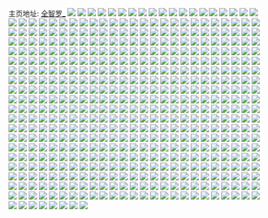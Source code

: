 主页地址: [全智罗_](https://weibo.com/u/6249516074) 
![](https://wx4.sinaimg.cn/mw2000/006OWkCmly1gmnnuvwk5wj33402c07wj.jpg) 
![](https://wx4.sinaimg.cn/mw2000/006OWkCmly1gmjpteg7q7j30re0re0y5.jpg) 
![](https://wx4.sinaimg.cn/mw2000/006OWkCmly1gmjpthtiisj31l61l6hdt.jpg) 
![](https://wx4.sinaimg.cn/mw2000/006OWkCmly1gmjptflf8tj321i21ie81.jpg) 
![](https://wx4.sinaimg.cn/mw2000/006OWkCmly1gmjptffp3rj326r26r7wh.jpg) 
![](https://wx4.sinaimg.cn/mw2000/006OWkCmly1gmjptf6kaaj30u00u0k43.jpg) 
![](https://wx4.sinaimg.cn/mw2000/006OWkCmly1gmjptg6dt1j32c02c0hdt.jpg) 
![](https://wx4.sinaimg.cn/mw2000/006OWkCmly1gmjptk2088j328v28vkjm.jpg) 
![](https://wx4.sinaimg.cn/mw2000/006OWkCmly1gmjptfmbr3j3275275npd.jpg) 
![](https://wx4.sinaimg.cn/mw2000/006OWkCmly1gmjptik67tj32c02c0hdu.jpg) 
![](https://wx4.sinaimg.cn/mw2000/006OWkCmly1gmjptjnuovj32c02c0hdu.jpg) 
![](https://wx4.sinaimg.cn/mw2000/006OWkCmly1gmjpti1tkcj32c02c04qq.jpg) 
![](https://wx4.sinaimg.cn/mw2000/006OWkCmly1gmjptf5gl8j30ku0k0gmv.jpg) 
![](https://wx4.sinaimg.cn/mw2000/006OWkCmly1gmjptixrbij329d29d1ky.jpg) 
![](https://wx4.sinaimg.cn/mw2000/006OWkCmly1gmjptj7tggj32c02c01ky.jpg) 
![](https://wx4.sinaimg.cn/mw2000/006OWkCmly1gmjptjk2nyj32c02c0hdu.jpg) 
![](https://wx4.sinaimg.cn/mw2000/006OWkCmly1gmieob10dzj32c02c0npd.jpg) 
![](https://wx4.sinaimg.cn/mw2000/006OWkCmly1gmieob4tbnj32c02c0kjl.jpg) 
![](https://wx4.sinaimg.cn/mw2000/006OWkCmly1gmieodc5jtj32c02c0npd.jpg) 
![](https://wx4.sinaimg.cn/mw2000/006OWkCmly1gmieobnaqbj31oi28n1kx.jpg) 
![](https://wx4.sinaimg.cn/mw2000/006OWkCmly1gmhtfad5mlj30n01dstb2.jpg) 
![](https://wx4.sinaimg.cn/mw2000/006OWkCmly1gmhtfanxb2j30n01ds7eb.jpg) 
![](https://wx4.sinaimg.cn/mw2000/006OWkCmly1gmie0epo9dj32c03407wj.jpg) 
![](https://wx4.sinaimg.cn/mw2000/006OWkCmly1gmie0fouopj32c0340b2g.jpg) 
![](https://wx4.sinaimg.cn/mw2000/006OWkCmly1gmie0fouopj32c0340b2g.jpg) 
![](https://wx4.sinaimg.cn/mw2000/006OWkCmly1gmie0d1xvcj32c0340b2b.jpg) 
![](https://wx4.sinaimg.cn/mw2000/006OWkCmly1gmigq1zn5vj32c02c0kjl.jpg) 
![](https://wx4.sinaimg.cn/mw2000/006OWkCmly1gmie0d3xwgj32c0340b2b.jpg) 
![](https://wx4.sinaimg.cn/mw2000/006OWkCmly1gmie0esxvcj32c0340u13.jpg) 
![](https://wx4.sinaimg.cn/mw2000/006OWkCmly1gmvahnbbz6j32c02c0npd.jpg) 
![](https://wx4.sinaimg.cn/mw2000/006OWkCmly1gmglrqt8irj31us1us7wh.jpg) 
![](https://wx4.sinaimg.cn/mw2000/006OWkCmly1gmglrexubrj322b22cb29.jpg) 
![](https://wx4.sinaimg.cn/mw2000/006OWkCmly1gmglrj09boj329q29qe82.jpg) 
![](https://wx4.sinaimg.cn/mw2000/006OWkCmly1gmglrsiqdnj333c2biqv6.jpg) 
![](https://wx4.sinaimg.cn/mw2000/006OWkCmly1gmglrpxpx2j32c02c0hdt.jpg) 
![](https://wx4.sinaimg.cn/mw2000/006OWkCmly1gmglrtn0o2j32c02c0nk5.jpg) 
![](https://wx4.sinaimg.cn/mw2000/006OWkCmly1gmglte7xe1j323g23g1ky.jpg) 
![](https://wx4.sinaimg.cn/mw2000/006OWkCmly1gmgltctwmdj32c02c0npd.jpg) 
![](https://wx4.sinaimg.cn/mw2000/006OWkCmly1gmgltba6wsj32bv2bvu0y.jpg) 
![](https://wx4.sinaimg.cn/mw2000/006OWkCmly1gmglrmp2f3j32c02c0npe.jpg) 
![](https://wx4.sinaimg.cn/mw2000/006OWkCmly1gmglrnrz6bj32c02c04ny.jpg) 
![](https://wx4.sinaimg.cn/mw2000/006OWkCmly1gmfl9h825dj30n02cc1kx.jpg) 
![](https://wx4.sinaimg.cn/mw2000/006OWkCmly1gmflchjphsj30n02j5b08.jpg) 
![](https://wx4.sinaimg.cn/mw2000/006OWkCmly1gmfl9i3vr9j30n024o4qp.jpg) 
![](https://wx4.sinaimg.cn/mw2000/006OWkCmly1gmflcjwxnwj32c0340u0y.jpg) 
![](https://wx4.sinaimg.cn/mw2000/006OWkCmly1gmfgzrjx9gj32c02c07vp.jpg) 
![](https://wx4.sinaimg.cn/mw2000/006OWkCmly1gmfle76n8ij30n01fbasa.jpg) 
![](https://wx4.sinaimg.cn/mw2000/006OWkCmly1gmflcil39pj30n00ybag0.jpg) 
![](https://wx4.sinaimg.cn/mw2000/006OWkCmly1gmfgzq273qj32c02c0azn.jpg) 
![](https://wx4.sinaimg.cn/mw2000/006OWkCmly1gmxsc8an0yj30n01fkh34.jpg) 
![](https://wx4.sinaimg.cn/mw2000/006OWkCmly1gmbor5odquj32c02c07wj.jpg) 
![](https://wx4.sinaimg.cn/mw2000/006OWkCmly1gmbor73iyjj32c02c0x6p.jpg) 
![](https://wx4.sinaimg.cn/mw2000/006OWkCmly1gmbora11zbj32c02c0x6q.jpg) 
![](https://wx4.sinaimg.cn/mw2000/006OWkCmly1gmbor399b3j32c02c0kjn.jpg) 
![](https://wx4.sinaimg.cn/mw2000/006OWkCmly1gmboqy2s6nj32c02c0b2b.jpg) 
![](https://wx4.sinaimg.cn/mw2000/006OWkCmly1gmboqzlri8j32c0340hdv.jpg) 
![](https://wx4.sinaimg.cn/mw2000/006OWkCmly1gmbor8po12j32c02c0x6q.jpg) 
![](https://wx4.sinaimg.cn/mw2000/006OWkCmly1gmbor1ytsmj31wo1wokjl.jpg) 
![](https://wx4.sinaimg.cn/mw2000/006OWkCmly1gmboraokrnj30g40g4t99.jpg) 
![](https://wx4.sinaimg.cn/mw2000/006OWkCmly1gm9v7v00tgj30k80k8k0k.jpg) 
![](https://wx4.sinaimg.cn/mw2000/006OWkCmly1gmjk5ycl5kj33402c0x6t.jpg) 
![](https://wx4.sinaimg.cn/mw2000/006OWkCmly1gm9v4hms6sj32c0340kjl.jpg) 
![](https://wx4.sinaimg.cn/mw2000/006OWkCmly1gm9v4kxewmj32c02c01kx.jpg) 
![](https://wx4.sinaimg.cn/mw2000/006OWkCmly1gm9v4mn1crj32c02c0tz6.jpg) 
![](https://wx4.sinaimg.cn/mw2000/006OWkCmly1gm9v4e55ahj32c02c0kif.jpg) 
![](https://wx4.sinaimg.cn/mw2000/006OWkCmly1gm9v4p65t9j32c03404qq.jpg) 
![](https://wx4.sinaimg.cn/mw2000/006OWkCmly1gm9v4dah4bj33402c0x6p.jpg) 
![](https://wx4.sinaimg.cn/mw2000/006OWkCmly1gm9v5ku4dcj32c0340u0x.jpg) 
![](https://wx4.sinaimg.cn/mw2000/006OWkCmly1gmacg1xmnfj32c02c0wtt.jpg) 
![](https://wx4.sinaimg.cn/mw2000/006OWkCmly1gmacg7t6auj32c0340x6p.jpg) 
![](https://wx4.sinaimg.cn/mw2000/006OWkCmly1gmacfxvhxvj32c0340u0x.jpg) 
![](https://wx4.sinaimg.cn/mw2000/006OWkCmly1gmacfzd61mj32c02c0ql7.jpg) 
![](https://wx4.sinaimg.cn/mw2000/006OWkCmly1gm9v7v00tgj30k80k8k0k.jpg) 
![](https://wx4.sinaimg.cn/mw2000/006OWkCmly1gmjk5ycl5kj33402c0x6t.jpg) 
![](https://wx4.sinaimg.cn/mw2000/006OWkCmly1gm9v4hms6sj32c0340kjl.jpg) 
![](https://wx4.sinaimg.cn/mw2000/006OWkCmly1gm9v4kxewmj32c02c01kx.jpg) 
![](https://wx4.sinaimg.cn/mw2000/006OWkCmly1gm9v4mn1crj32c02c0tz6.jpg) 
![](https://wx4.sinaimg.cn/mw2000/006OWkCmly1gm9v4e55ahj32c02c0kif.jpg) 
![](https://wx4.sinaimg.cn/mw2000/006OWkCmly1gm9v4p65t9j32c03404qq.jpg) 
![](https://wx4.sinaimg.cn/mw2000/006OWkCmly1gm9v4dah4bj33402c0x6p.jpg) 
![](https://wx4.sinaimg.cn/mw2000/006OWkCmly1gm9v5ku4dcj32c0340u0x.jpg) 
![](https://wx4.sinaimg.cn/mw2000/006OWkCmly1gmacg3cucuj33402c0npd.jpg) 
![](https://wx4.sinaimg.cn/mw2000/006OWkCmly1gmacg5nwsmj32c02c0ww9.jpg) 
![](https://wx4.sinaimg.cn/mw2000/006OWkCmly1gmb0arbpdwj32c03401ky.jpg) 
![](https://wx4.sinaimg.cn/mw2000/006OWkCmly1gmb0aq4g2dj3294305x6p.jpg) 
![](https://wx4.sinaimg.cn/mw2000/006OWkCmly1gmb0atgs2zj32c0340x6p.jpg) 
![](https://wx4.sinaimg.cn/mw2000/006OWkCmly1gm8oza6xccj33402c04qe.jpg) 
![](https://wx4.sinaimg.cn/mw2000/006OWkCmly1gm8p07kbapj32k91x7hdt.jpg) 
![](https://wx4.sinaimg.cn/mw2000/006OWkCmly1gm8p08b6ifj33402c010h.jpg) 
![](https://wx4.sinaimg.cn/mw2000/006OWkCmly1gm8oz8r97rj32c02c0tmh.jpg) 
![](https://wx4.sinaimg.cn/mw2000/006OWkCmly1gm8p0fzvzlj33402c07wi.jpg) 
![](https://wx4.sinaimg.cn/mw2000/006OWkCmly1gm8p04hus9j32c02c0qhz.jpg) 
![](https://wx4.sinaimg.cn/mw2000/006OWkCmly1gm8hfj0v6aj31ta1takjl.jpg) 
![](https://wx4.sinaimg.cn/mw2000/006OWkCmly1gm8hfr096bj32c0340e81.jpg) 
![](https://wx4.sinaimg.cn/mw2000/006OWkCmly1gm8hjrvcvnj32c02c019s.jpg) 
![](https://wx4.sinaimg.cn/mw2000/006OWkCmly1gm8hjho7qtj32c03407wi.jpg) 
![](https://wx4.sinaimg.cn/mw2000/006OWkCmly1gm69e5kzbxj30n01dsqak.jpg) 
![](https://wx4.sinaimg.cn/mw2000/006OWkCmly1gm69ahg4f3j30n01ds49m.jpg) 
![](https://wx4.sinaimg.cn/mw2000/006OWkCmly1gm69ee70juj32c02c0u0y.jpg) 
![](https://wx4.sinaimg.cn/mw2000/006OWkCmly1gm69ef68gkj32c02c0u0y.jpg) 
![](https://wx4.sinaimg.cn/mw2000/006OWkCmly1gm69ejqx7oj33402c01l3.jpg) 
![](https://wx4.sinaimg.cn/mw2000/006OWkCmly1gm69efbxsqj32c02c0hdw.jpg) 
![](https://wx4.sinaimg.cn/mw2000/006OWkCmly1gm73ge0yq1j32c02c0npg.jpg) 
![](https://wx4.sinaimg.cn/mw2000/006OWkCmly1gm73ge8o7oj326g26ge82.jpg) 
![](https://wx4.sinaimg.cn/mw2000/006OWkCmly1gm73gi40fnj32c02c0nph.jpg) 
![](https://wx4.sinaimg.cn/mw2000/006OWkCmgy1gm5my75jpaj33402c0x6p.jpg) 
![](https://wx4.sinaimg.cn/mw2000/006OWkCmly1gvsg790ul8j32c0340e4x.jpg) 
![](https://wx4.sinaimg.cn/mw2000/006OWkCmgy1gm5mystq8vj32c02c0npe.jpg) 
![](https://wx4.sinaimg.cn/mw2000/006OWkCmgy1gm5nc39um6j32c02c0b2a.jpg) 
![](https://wx4.sinaimg.cn/mw2000/006OWkCmly1gvsg77ij2vj32c03401ky.jpg) 
![](https://wx4.sinaimg.cn/mw2000/006OWkCmgy1gm5mzsqwaoj30wp17ntos.jpg) 
![](https://wx4.sinaimg.cn/mw2000/006OWkCmgy1gm27kv8z5qj32c0340e83.jpg) 
![](https://wx4.sinaimg.cn/mw2000/006OWkCmgy1gm27kimsqxj32c02c0u0y.jpg) 
![](https://wx4.sinaimg.cn/mw2000/006OWkCmgy1gm27l7xm1hj323z2tau0y.jpg) 
![](https://wx4.sinaimg.cn/mw2000/006OWkCmgy1gm27l4369uj323a2sdx6p.jpg) 
![](https://wx4.sinaimg.cn/mw2000/006OWkCmly1gm0ybxsttuj32c0340hdu.jpg) 
![](https://wx4.sinaimg.cn/mw2000/006OWkCmly1gm0ybvos88j32c0340kjm.jpg) 
![](https://wx4.sinaimg.cn/mw2000/006OWkCmly1gm0yccm1ztj32c02c04qq.jpg) 
![](https://wx4.sinaimg.cn/mw2000/006OWkCmly1gm0ycr8wg4j32c0340npe.jpg) 
![](https://wx4.sinaimg.cn/mw2000/006OWkCmly1gm0ybkglhaj314y1jl1hl.jpg) 
![](https://wx4.sinaimg.cn/mw2000/006OWkCmly1gm0xvo6hb1j32c02c0x6p.jpg) 
![](https://wx4.sinaimg.cn/mw2000/006OWkCmly1gm0xvm561xj32c02c07wh.jpg) 
![](https://wx4.sinaimg.cn/mw2000/006OWkCmly1gm0xvk4ge5j32c02c0qv5.jpg) 
![](https://wx4.sinaimg.cn/mw2000/006OWkCmly1gm0xvrp90oj3216216b2a.jpg) 
![](https://wx4.sinaimg.cn/mw2000/006OWkCmly1gm0xvpibmhj32032031ky.jpg) 
![](https://wx4.sinaimg.cn/mw2000/006OWkCmly1gm0xvfo7wpj31mw1mwe81.jpg) 
![](https://wx4.sinaimg.cn/mw2000/006OWkCmly1gm0xviw4z1j326v26v7wh.jpg) 
![](https://wx4.sinaimg.cn/mw2000/006OWkCmly1gm0xvqmco3j31om1om7lf.jpg) 
![](https://wx4.sinaimg.cn/mw2000/006OWkCmly1gm0xvhkscej32c02bzhdu.jpg) 
![](https://wx4.sinaimg.cn/mw2000/006OWkCmly1gm0d5ynl8ij32c033ve82.jpg) 
![](https://wx4.sinaimg.cn/mw2000/006OWkCmly1gm0d2sl5x9j324z24zx40.jpg) 
![](https://wx4.sinaimg.cn/mw2000/006OWkCmly1gm0d42ta8pj316h1kotx0.jpg) 
![](https://wx4.sinaimg.cn/mw2000/006OWkCmly1gm0d43yp6ij32c03407wj.jpg) 
![](https://wx4.sinaimg.cn/mw2000/006OWkCmly1glzhm6dbsej30v915ehal.jpg) 
![](https://wx4.sinaimg.cn/mw2000/006OWkCmly1glzhmmtybjj30v915e1kx.jpg) 
![](https://wx4.sinaimg.cn/mw2000/006OWkCmly1glzhmnkd7uj30qo0zkqcx.jpg) 
![](https://wx4.sinaimg.cn/mw2000/006OWkCmly1glzhm4dde0j31k10viaou.jpg) 
![](https://wx4.sinaimg.cn/mw2000/006OWkCmly1glzhm3rx8tj314q0n9dqm.jpg) 
![](https://wx4.sinaimg.cn/mw2000/006OWkCmly1glzhshwdcfj33401qx7wh.jpg) 
![](https://wx4.sinaimg.cn/mw2000/006OWkCmly1glzhsgxqfej32c01qzb29.jpg) 
![](https://wx4.sinaimg.cn/mw2000/006OWkCmly1glzhsj91g3j33401r0kjm.jpg) 
![](https://wx4.sinaimg.cn/mw2000/006OWkCmly1glzhsknucqj33401r0qv5.jpg) 
![](https://wx4.sinaimg.cn/mw2000/006OWkCmly1gluzdt0cx7j30n00n0whz.jpg) 
![](https://wx4.sinaimg.cn/mw2000/006OWkCmly1gluzdt2zlkj30n00n0djo.jpg) 
![](https://wx4.sinaimg.cn/mw2000/006OWkCmly1gloyjc50cmj327c27ce82.jpg) 
![](https://wx4.sinaimg.cn/mw2000/006OWkCmly1gloyjawdwlj327v27vnpe.jpg) 
![](https://wx4.sinaimg.cn/mw2000/006OWkCmly1gloyj9cl56j32mm1yy4qp.jpg) 
![](https://wx4.sinaimg.cn/mw2000/006OWkCmly1gloyjbbnjfj32c02c07wj.jpg) 
![](https://wx4.sinaimg.cn/mw2000/006OWkCmly1gloyj9b5tvj33402c01kx.jpg) 
![](https://wx4.sinaimg.cn/mw2000/006OWkCmly1gloyjbb60tj32c02c07wj.jpg) 
![](https://wx4.sinaimg.cn/mw2000/006OWkCmly1gloyjcjizxj32bm2bmqv6.jpg) 
![](https://wx4.sinaimg.cn/mw2000/006OWkCmly1gloyjasxbdj328j28j4qq.jpg) 
![](https://wx4.sinaimg.cn/mw2000/006OWkCmly1gloyj49benj30u00gaq5e.jpg) 
![](https://wx4.sinaimg.cn/mw2000/006OWkCmly1gll7ue2w47j33402c0kjm.jpg) 
![](https://wx4.sinaimg.cn/mw2000/006OWkCmly1gll7udc6akj32c02bzu0x.jpg) 
![](https://wx4.sinaimg.cn/mw2000/006OWkCmly1gll7udtxq4j32c0340npe.jpg) 
![](https://wx4.sinaimg.cn/mw2000/006OWkCmly1gll7ud74tzj32c02c07wh.jpg) 
![](https://wx4.sinaimg.cn/mw2000/006OWkCmly1gll7udu3auj32c02c07wj.jpg) 
![](https://wx4.sinaimg.cn/mw2000/006OWkCmly1gll7uc2rmzj31o01o0kjl.jpg) 
![](https://wx4.sinaimg.cn/mw2000/006OWkCmly1gll7udru2gj321j21jkjm.jpg) 
![](https://wx4.sinaimg.cn/mw2000/006OWkCmly1gll7uffl11j3296296u0y.jpg) 
![](https://wx4.sinaimg.cn/mw2000/006OWkCmly1gll7uh3c52j32c02c0qv7.jpg) 
![](https://wx4.sinaimg.cn/mw2000/006OWkCmly1gll7uex2b6j32c02c07wi.jpg) 
![](https://wx4.sinaimg.cn/mw2000/006OWkCmly1gll7ugula3j32c02c0npe.jpg) 
![](https://wx4.sinaimg.cn/mw2000/006OWkCmly1gll7ugy0bjj32c02c0hdu.jpg) 
![](https://wx4.sinaimg.cn/mw2000/006OWkCmly1glhixrzcijj31yy2mmx6p.jpg) 
![](https://wx4.sinaimg.cn/mw2000/006OWkCmly1glhixrdjhlj31ko1konn4.jpg) 
![](https://wx4.sinaimg.cn/mw2000/006OWkCmly1glhixu4iqfj325b2yi4qs.jpg) 
![](https://wx4.sinaimg.cn/mw2000/006OWkCmly1glhixs4iq7j329v1penpd.jpg) 
![](https://wx4.sinaimg.cn/mw2000/006OWkCmly1glecxagsl2j32bh2bgb29.jpg) 
![](https://wx4.sinaimg.cn/mw2000/006OWkCmly1glecxb07e4j32py340kjl.jpg) 
![](https://wx4.sinaimg.cn/mw2000/006OWkCmly1glecxb2s72j328s2k3npd.jpg) 
![](https://wx4.sinaimg.cn/mw2000/006OWkCmly1glecxapf64j32a42a3b29.jpg) 
![](https://wx4.sinaimg.cn/mw2000/006OWkCmly1glddtkew9sj32ae285qv6.jpg) 
![](https://wx4.sinaimg.cn/mw2000/006OWkCmly1glddtjpx9lj32c02c0x6p.jpg) 
![](https://wx4.sinaimg.cn/mw2000/006OWkCmly1glddtk85z5j32aj2ajkjl.jpg) 
![](https://wx4.sinaimg.cn/mw2000/006OWkCmly1glddtj4cqdj320s20snpd.jpg) 
![](https://wx4.sinaimg.cn/mw2000/006OWkCmly1glddtkg1sij32c02c0x6q.jpg) 
![](https://wx4.sinaimg.cn/mw2000/006OWkCmly1glddtktcngj32c02c0hdv.jpg) 
![](https://wx4.sinaimg.cn/mw2000/006OWkCmly1glag6qf0ywj329d29dx6p.jpg) 
![](https://wx4.sinaimg.cn/mw2000/006OWkCmly1glag680u0aj325b25bkjl.jpg) 
![](https://wx4.sinaimg.cn/mw2000/006OWkCmly1glal9s4d01j31we1wee81.jpg) 
![](https://wx4.sinaimg.cn/mw2000/006OWkCmly1glal9rqmonj320n20nhdt.jpg) 
![](https://wx4.sinaimg.cn/mw2000/006OWkCmly1glal9rveykj32ad2adnpd.jpg) 
![](https://wx4.sinaimg.cn/mw2000/006OWkCmly1glag6vm3qdj3263263b2a.jpg) 
![](https://wx4.sinaimg.cn/mw2000/006OWkCmly1glal9uh6duj33402c0kjq.jpg) 
![](https://wx4.sinaimg.cn/mw2000/006OWkCmly1glag74h68cj32c02c0qv6.jpg) 
![](https://wx4.sinaimg.cn/mw2000/006OWkCmly1glal9wv2atj33402c0u12.jpg) 
![](https://wx4.sinaimg.cn/mw2000/006OWkCmly1glal9saw7tj33402c04qq.jpg) 
![](https://wx4.sinaimg.cn/mw2000/006OWkCmly1glal9t647ij32c02c0npe.jpg) 
![](https://wx4.sinaimg.cn/mw2000/006OWkCmly1glal9t2xqmj31yu2mfqv6.jpg) 
![](https://wx4.sinaimg.cn/mw2000/006OWkCmly1gl9pm9rjlcj32c03404qu.jpg) 
![](https://wx4.sinaimg.cn/mw2000/006OWkCmly1gl9pm51vb2j32c0340e81.jpg) 
![](https://wx4.sinaimg.cn/mw2000/006OWkCmly1gl8nqw6lwsj31n41n4hdt.jpg) 
![](https://wx4.sinaimg.cn/mw2000/006OWkCmly1gl8nqz6jwmj32bl2blu0y.jpg) 
![](https://wx4.sinaimg.cn/mw2000/006OWkCmly1gl8nqwtcmnj32c02c0npe.jpg) 
![](https://wx4.sinaimg.cn/mw2000/006OWkCmly1gl8nqvsvysj3140140tpp.jpg) 
![](https://wx4.sinaimg.cn/mw2000/006OWkCmly1gl64afljx8j33402bwqv6.jpg) 
![](https://wx4.sinaimg.cn/mw2000/006OWkCmly1gl64af3p35j33402c0u0x.jpg) 
![](https://wx4.sinaimg.cn/mw2000/006OWkCmly1gl64aev2q1j32c02c07wh.jpg) 
![](https://wx4.sinaimg.cn/mw2000/006OWkCmly1gl64b6jh6ej30u00u0e82.jpg) 
![](https://wx4.sinaimg.cn/mw2000/006OWkCmly1gl64af0pcuj30zx0u1tmj.jpg) 
![](https://wx4.sinaimg.cn/mw2000/006OWkCmly1gl64afngo4j32c02c0hdu.jpg) 
![](https://wx4.sinaimg.cn/mw2000/006OWkCmly1gkzhflb7j6j326o26onpd.jpg) 
![](https://wx4.sinaimg.cn/mw2000/006OWkCmly1gkzhfhrxz1j31hc1hc10o.jpg) 
![](https://wx4.sinaimg.cn/mw2000/006OWkCmly1gkzhfk32fhj31cb1cb4p0.jpg) 
![](https://wx4.sinaimg.cn/mw2000/006OWkCmly1gkzhfl1y6qj31go1gohdt.jpg) 
![](https://wx4.sinaimg.cn/mw2000/006OWkCmly1gkzhflz1ilj324q24qnpd.jpg) 
![](https://wx4.sinaimg.cn/mw2000/006OWkCmly1gkzhfk9wybj32bv2bv7wh.jpg) 
![](https://wx4.sinaimg.cn/mw2000/006OWkCmly1gkzhfmmtc8j328q28qx6p.jpg) 
![](https://wx4.sinaimg.cn/mw2000/006OWkCmly1gkzhfna3rhj323w25p4qq.jpg) 
![](https://wx4.sinaimg.cn/mw2000/006OWkCmly1gkzhfmhm5cj325t25tqv5.jpg) 
![](https://wx4.sinaimg.cn/mw2000/006OWkCmly1gknvl19o86j322g22gx6p.jpg) 
![](https://wx4.sinaimg.cn/mw2000/006OWkCmly1gknvm5ank5j32j41zfe82.jpg) 
![](https://wx4.sinaimg.cn/mw2000/006OWkCmly1gknvkzp56aj327y27xx6p.jpg) 
![](https://wx4.sinaimg.cn/mw2000/006OWkCmly1gknvm0e8i6j32c02c0hdt.jpg) 
![](https://wx4.sinaimg.cn/mw2000/006OWkCmly1gknvl0g7nnj31u91dpwzp.jpg) 
![](https://wx4.sinaimg.cn/mw2000/006OWkCmly1gknvlzrm2uj32c02c0e81.jpg) 
![](https://wx4.sinaimg.cn/mw2000/006OWkCmly1gknvm7440qj33402c0qv6.jpg) 
![](https://wx4.sinaimg.cn/mw2000/006OWkCmly1gknvm5xlifj314d0uaajf.jpg) 
![](https://wx4.sinaimg.cn/mw2000/006OWkCmly1gknvm1jtbbj322i22iqv6.jpg) 
![](https://wx4.sinaimg.cn/mw2000/006OWkCmly1gknvm2qn7wj323w23wkjm.jpg) 
![](https://wx4.sinaimg.cn/mw2000/006OWkCmly1gknvm3ur8tj31vk1vkkjl.jpg) 
![](https://wx4.sinaimg.cn/mw2000/006OWkCmly1gknvm8ax2aj32c02c0b2a.jpg) 
![](https://wx4.sinaimg.cn/mw2000/006OWkCmly1gkhl7vwapmj32c02c0e82.jpg) 
![](https://wx4.sinaimg.cn/mw2000/006OWkCmly1gkhl87ojcuj31wk1wjb29.jpg) 
![](https://wx4.sinaimg.cn/mw2000/006OWkCmly1gkhl83gh6ej30n00n0gqp.jpg) 
![](https://wx4.sinaimg.cn/mw2000/006OWkCmly1gkhl85cowwj31400u078q.jpg) 
![](https://wx4.sinaimg.cn/mw2000/006OWkCmly1gkhl84pz06j31400u00y2.jpg) 
![](https://wx4.sinaimg.cn/mw2000/006OWkCmly1gkhl7rxbmhj324f24fb2a.jpg) 
![](https://wx4.sinaimg.cn/mw2000/006OWkCmly1gkhl7u5qw9j330g30gx6p.jpg) 
![](https://wx4.sinaimg.cn/mw2000/006OWkCmly1gkhl825pv2j329v29v000.jpg) 
![](https://wx4.sinaimg.cn/mw2000/006OWkCmly1gkhl7ymzpaj3291291hdu.jpg) 
![](https://wx4.sinaimg.cn/mw2000/006OWkCmly1gkhx1zo9hkj31ej1e5hap.jpg) 
![](https://wx4.sinaimg.cn/mw2000/006OWkCmly1gkhx03nzg4j33402c0e82.jpg) 
![](https://wx4.sinaimg.cn/mw2000/006OWkCmly1gkhx05ixczj33402c0npe.jpg) 
![](https://wx4.sinaimg.cn/mw2000/006OWkCmly1gkd5yu0aa4j31400u0th4.jpg) 
![](https://wx4.sinaimg.cn/mw2000/006OWkCmly1gkd5ys0dw0j31400u0tf9.jpg) 
![](https://wx4.sinaimg.cn/mw2000/006OWkCmly1gkd5yuyhsej32lb2lbhdu.jpg) 
![](https://wx4.sinaimg.cn/mw2000/006OWkCmly1gkhx3sgev4j328k28k7wi.jpg) 
![](https://wx4.sinaimg.cn/mw2000/006OWkCmly1gkhx3lncamj30ss0sigv1.jpg) 
![](https://wx4.sinaimg.cn/mw2000/006OWkCmly1gkhx3l4c2mj32c02c01kz.jpg) 
![](https://wx4.sinaimg.cn/mw2000/006OWkCmly1gkb9lshdq9j328z28zhdt.jpg) 
![](https://wx4.sinaimg.cn/mw2000/006OWkCmly1gkoykls6r0j32c02c04qr.jpg) 
![](https://wx4.sinaimg.cn/mw2000/006OWkCmly1gkoykn1s5fj31u21u2kjl.jpg) 
![](https://wx4.sinaimg.cn/mw2000/006OWkCmly1gkbao07f83j30u00u0gq2.jpg) 
![](https://wx4.sinaimg.cn/mw2000/006OWkCmly1gkoyl5yg19j32c02c04qr.jpg) 
![](https://wx4.sinaimg.cn/mw2000/006OWkCmly1gkoyme1h6sj32bb332x6q.jpg) 
![](https://wx4.sinaimg.cn/mw2000/006OWkCmly1gkoykqifgfj31pa1pax6p.jpg) 
![](https://wx4.sinaimg.cn/mw2000/006OWkCmly1gkb9rfcimcj32c02c01kz.jpg) 
![](https://wx4.sinaimg.cn/mw2000/006OWkCmly1gkoykprcbwj31sd1sdkjl.jpg) 
![](https://wx4.sinaimg.cn/mw2000/006OWkCmly1gkoylv1g0kj32c02c07wi.jpg) 
![](https://wx4.sinaimg.cn/mw2000/006OWkCmly1gkoyltvx71j31zc1zckjm.jpg) 
![](https://wx4.sinaimg.cn/mw2000/006OWkCmly1gkoylslcmej32c02c0npe.jpg) 
![](https://wx4.sinaimg.cn/mw2000/006OWkCmly1gkoymciitlj32c02c0kjm.jpg) 
![](https://wx4.sinaimg.cn/mw2000/006OWkCmly1gkoymg7pa5j32p420uu0z.jpg) 
![](https://wx4.sinaimg.cn/mw2000/006OWkCmly1gkoymi4wgvj33402c0kjn.jpg) 
![](https://wx4.sinaimg.cn/mw2000/006OWkCmly1gkrxg16sjmj32c02c0b2a.jpg) 
![](https://wx4.sinaimg.cn/mw2000/006OWkCmly1gkrxg07q55j32c02c0b2a.jpg) 
![](https://wx4.sinaimg.cn/mw2000/006OWkCmly1gkrxfz99byj3214214e81.jpg) 
![](https://wx4.sinaimg.cn/mw2000/006OWkCmly1gkaskass7bj33402c0qv6.jpg) 
![](https://wx4.sinaimg.cn/mw2000/006OWkCmly1gkask9dswmj33402c0qv6.jpg) 
![](https://wx4.sinaimg.cn/mw2000/006OWkCmly1gkaskd23g7j335s35sqv6.jpg) 
![](https://wx4.sinaimg.cn/mw2000/006OWkCmly1gkrxgk6s3yj32c02c04qq.jpg) 
![](https://wx4.sinaimg.cn/mw2000/006OWkCmly1gkrxg8zl38j32c02c0x6p.jpg) 
![](https://wx4.sinaimg.cn/mw2000/006OWkCmly1gkrxg57e1ej321k21ke81.jpg) 
![](https://wx4.sinaimg.cn/mw2000/006OWkCmly1gk9n0z67f3j326u26ukjm.jpg) 
![](https://wx4.sinaimg.cn/mw2000/006OWkCmly1gk9n0r4tb4j32c02c0hdu.jpg) 
![](https://wx4.sinaimg.cn/mw2000/006OWkCmly1gk9n0u5i47j31u51u5b29.jpg) 
![](https://wx4.sinaimg.cn/mw2000/006OWkCmly1gk9n0v4xy1j31410u1aml.jpg) 
![](https://wx4.sinaimg.cn/mw2000/006OWkCmly1gk9n0xg3qrj31be1beh5n.jpg) 
![](https://wx4.sinaimg.cn/mw2000/006OWkCmly1gk9n0wchf4j32c0340x6p.jpg) 
![](https://wx4.sinaimg.cn/mw2000/006OWkCmly1gk9n10y11qj32c0340npe.jpg) 
![](https://wx4.sinaimg.cn/mw2000/006OWkCmly1gk9n137veaj32c0340e83.jpg) 
![](https://wx4.sinaimg.cn/mw2000/006OWkCmly1gk9n15vwjfj32c0340e83.jpg) 
![](https://wx4.sinaimg.cn/mw2000/006OWkCmly1gk7o5qev5dj32c02c0hc4.jpg) 
![](https://wx4.sinaimg.cn/mw2000/006OWkCmly1gk7o6tfx3mj32c02c01kx.jpg) 
![](https://wx4.sinaimg.cn/mw2000/006OWkCmly1gk7o6nmjevj30oe0oe78q.jpg) 
![](https://wx4.sinaimg.cn/mw2000/006OWkCmly1gk7o7d3bf3j32c02c04qp.jpg) 
![](https://wx4.sinaimg.cn/mw2000/006OWkCmly1gk7o6lo4idj32c02c0hdt.jpg) 
![](https://wx4.sinaimg.cn/mw2000/006OWkCmly1gk7o5lpyctj32c02c0qt7.jpg) 
![](https://wx4.sinaimg.cn/mw2000/006OWkCmly1gk7o4u7zduj32c02c0e81.jpg) 
![](https://wx4.sinaimg.cn/mw2000/006OWkCmly1gk7o6cw658j32c02c01k1.jpg) 
![](https://wx4.sinaimg.cn/mw2000/006OWkCmly1gk7o65vpyjj32c02c0kjm.jpg) 
![](https://wx4.sinaimg.cn/mw2000/006OWkCmly1gk7o5gdhfaj32c02c04qq.jpg) 
![](https://wx4.sinaimg.cn/mw2000/006OWkCmly1gk7o55kgp7j32c02c0hcr.jpg) 
![](https://wx4.sinaimg.cn/mw2000/006OWkCmly1gk7o5u2sx5j32c02c01ds.jpg) 
![](https://wx4.sinaimg.cn/mw2000/006OWkCmly1gk7ng1e9nyj327c27c4qq.jpg) 
![](https://wx4.sinaimg.cn/mw2000/006OWkCmly1gk7nfnsrhhj32op20iqv5.jpg) 
![](https://wx4.sinaimg.cn/mw2000/006OWkCmly1gk7nfox8yqj32c02c07wi.jpg) 
![](https://wx4.sinaimg.cn/mw2000/006OWkCmly1gk7nfvu7czj32c02c0kjl.jpg) 
![](https://wx4.sinaimg.cn/mw2000/006OWkCmly1gk7nfu93f0j32c02c0x6p.jpg) 
![](https://wx4.sinaimg.cn/mw2000/006OWkCmly1gk7nfrj9chj322d22du0x.jpg) 
![](https://wx4.sinaimg.cn/mw2000/006OWkCmly1gk55mydhl1j31qb1qbe81.jpg) 
![](https://wx4.sinaimg.cn/mw2000/006OWkCmly1gk538x6pssj325h1m3hdt.jpg) 
![](https://wx4.sinaimg.cn/mw2000/006OWkCmly1gk55r96ylej324f24fb2a.jpg) 
![](https://wx4.sinaimg.cn/mw2000/006OWkCmly1gk55lwf9wtj326z26zqv5.jpg) 
![](https://wx4.sinaimg.cn/mw2000/006OWkCmly1gk538yokfcj32b22b2kjl.jpg) 
![](https://wx4.sinaimg.cn/mw2000/006OWkCmly1gk538vsfz3j322r22rx6p.jpg) 
![](https://wx4.sinaimg.cn/mw2000/006OWkCmly1gk22hewcr0j30u00u0al8.jpg) 
![](https://wx4.sinaimg.cn/mw2000/006OWkCmly1gk22hbjxf4j30u00u07ea.jpg) 
![](https://wx4.sinaimg.cn/mw2000/006OWkCmly1gk22idjfk7j30wa0skn3n.jpg) 
![](https://wx4.sinaimg.cn/mw2000/006OWkCmly1gkbx3my479j30u00u0an3.jpg) 
![](https://wx4.sinaimg.cn/mw2000/006OWkCmly1gkbx3m3ek9j30tu0tiqgb.jpg) 
![](https://wx4.sinaimg.cn/mw2000/006OWkCmly1gkbwy1hu32j32c02c04qq.jpg) 
![](https://wx4.sinaimg.cn/mw2000/006OWkCmly1gkbx5d6bfqj32c0340e83.jpg) 
![](https://wx4.sinaimg.cn/mw2000/006OWkCmly1gkbx5e878qj329p29p1ky.jpg) 
![](https://wx4.sinaimg.cn/mw2000/006OWkCmly1gkbx3ks5o9j30m80lwdjk.jpg) 
![](https://wx4.sinaimg.cn/mw2000/006OWkCmly1gjv3rvccspj31ee1ee4fc.jpg) 
![](https://wx4.sinaimg.cn/mw2000/006OWkCmly1gjv3rx8u6xj328t28t7wi.jpg) 
![](https://wx4.sinaimg.cn/mw2000/006OWkCmly1gjv3rshiklj321m21mnpd.jpg) 
![](https://wx4.sinaimg.cn/mw2000/006OWkCmly1gjv3rtyzhyj31ye1ye4qp.jpg) 
![](https://wx4.sinaimg.cn/mw2000/006OWkCmly1gjv3qppvaqj322c22cqv5.jpg) 
![](https://wx4.sinaimg.cn/mw2000/006OWkCmly1gjv3r3hov9j328e28e1ky.jpg) 
![](https://wx4.sinaimg.cn/mw2000/006OWkCmly1gjtz5k8w4aj31yg2lxhdu.jpg) 
![](https://wx4.sinaimg.cn/mw2000/006OWkCmly1gjtz55lrb2j32c02c0hd0.jpg) 
![](https://wx4.sinaimg.cn/mw2000/006OWkCmly1gjsk2gq3p4j32c02bzb29.jpg) 
![](https://wx4.sinaimg.cn/mw2000/006OWkCmly1gjs5h97pbij32c02c0e69.jpg) 
![](https://wx4.sinaimg.cn/mw2000/006OWkCmly1gjs5h44yrrj32c02c01kx.jpg) 
![](https://wx4.sinaimg.cn/mw2000/006OWkCmly1gjs5hf9ltej32c02c0hdt.jpg) 
![](https://wx4.sinaimg.cn/mw2000/006OWkCmly1gjs5gfouo6j32c02c01kx.jpg) 
![](https://wx4.sinaimg.cn/mw2000/006OWkCmly1gjs5go7i8tj32c02c0e81.jpg) 
![](https://wx4.sinaimg.cn/mw2000/006OWkCmly1gjs5gzjxpxj32c02c04qp.jpg) 
![](https://wx4.sinaimg.cn/mw2000/006OWkCmly1gjr8ybk50kj31wp1wp7wh.jpg) 
![](https://wx4.sinaimg.cn/mw2000/006OWkCmly1gjr8yfu41aj33402c0e83.jpg) 
![](https://wx4.sinaimg.cn/mw2000/006OWkCmly1gjr90syn1dj32ak2ajqv6.jpg) 
![](https://wx4.sinaimg.cn/mw2000/006OWkCmly1gjr8yjasdkj31xp1xoqv5.jpg) 
![](https://wx4.sinaimg.cn/mw2000/006OWkCmly1gjr8yrax2rj32c02c04np.jpg) 
![](https://wx4.sinaimg.cn/mw2000/006OWkCmly1gjr8yhkzi5j327a279npd.jpg) 
![](https://wx4.sinaimg.cn/mw2000/006OWkCmly1gjooljwkkpj3268268u0x.jpg) 
![](https://wx4.sinaimg.cn/mw2000/006OWkCmly1gjoolwmy1sj31400u0b29.jpg) 
![](https://wx4.sinaimg.cn/mw2000/006OWkCmly1gjooj0zds0j30u00u0hd5.jpg) 
![](https://wx4.sinaimg.cn/mw2000/006OWkCmly1gjooifgddgj32bs2bs7wj.jpg) 
![](https://wx4.sinaimg.cn/mw2000/006OWkCmly1gjoof6vgqgj32yb28q1l0.jpg) 
![](https://wx4.sinaimg.cn/mw2000/006OWkCmly1gjoof53v4nj3282282x6q.jpg) 
![](https://wx4.sinaimg.cn/mw2000/006OWkCmly1gjopda8llij326b26be82.jpg) 
![](https://wx4.sinaimg.cn/mw2000/006OWkCmly1gjop3bmyy5j31wo1wonpd.jpg) 
![](https://wx4.sinaimg.cn/mw2000/006OWkCmly1gjopbd5glgj32822817wi.jpg) 
![](https://wx4.sinaimg.cn/mw2000/006OWkCmly1gjfvl7lieij32c0340b29.jpg) 
![](https://wx4.sinaimg.cn/mw2000/006OWkCmly1gjfw26jbzbj32c03401ky.jpg) 
![](https://wx4.sinaimg.cn/mw2000/006OWkCmly1gjfvl2ptcrj32c0340npe.jpg) 
![](https://wx4.sinaimg.cn/mw2000/006OWkCmly1gjfwijhb8qj32c0340kjl.jpg) 
![](https://wx4.sinaimg.cn/mw2000/006OWkCmly1gjfwitqlqmj32c03404qs.jpg) 
![](https://wx4.sinaimg.cn/mw2000/006OWkCmly1gjfvkt66pvj32c03404qq.jpg) 
![](https://wx4.sinaimg.cn/mw2000/006OWkCmly1gjfwj0sfzqj32c0340e82.jpg) 
![](https://wx4.sinaimg.cn/mw2000/006OWkCmly1gjfvlfqtb0j32c0340b2a.jpg) 
![](https://wx4.sinaimg.cn/mw2000/006OWkCmly1gjfwig2xgfj32c0340e82.jpg) 
![](https://wx4.sinaimg.cn/mw2000/006OWkCmly1gjfvj7cc1sj30rb0rbgsi.jpg) 
![](https://wx4.sinaimg.cn/mw2000/006OWkCmly1gjg1z4oiqcj31900u0hdt.jpg) 
![](https://wx4.sinaimg.cn/mw2000/006OWkCmly1gjfxaqjxllj32c02c0qv5.jpg) 
![](https://wx4.sinaimg.cn/mw2000/006OWkCmly1gjfx1eqc36j32c02bznpe.jpg) 
![](https://wx4.sinaimg.cn/mw2000/006OWkCmly1gjftfumm0dj31311311b7.jpg) 
![](https://wx4.sinaimg.cn/mw2000/006OWkCmly1gjfluwbda3j31o01o0hdt.jpg) 
![](https://wx4.sinaimg.cn/mw2000/006OWkCmly1gjfml0jespj31l31l37wh.jpg) 
![](https://wx4.sinaimg.cn/mw2000/006OWkCmly1gjfluzaib3j32c02c0b2a.jpg) 
![](https://wx4.sinaimg.cn/mw2000/006OWkCmly1gjfjiyq6ypj31ym1ymqv5.jpg) 
![](https://wx4.sinaimg.cn/mw2000/006OWkCmly1gjffh9ltngj32c02c0u0y.jpg) 
![](https://wx4.sinaimg.cn/mw2000/006OWkCmly1gjfffhsikmj32c02c04qr.jpg) 
![](https://wx4.sinaimg.cn/mw2000/006OWkCmly1gjflo0cxh6j31zm2njnpe.jpg) 
![](https://wx4.sinaimg.cn/mw2000/006OWkCmly1gjfmrctlu2j322t2rpx6p.jpg) 
![](https://wx4.sinaimg.cn/mw2000/006OWkCmly1gjfmmregtqj32bb3321ky.jpg) 
![](https://wx4.sinaimg.cn/mw2000/006OWkCmly1gjffgxn257j324r2ueqv6.jpg) 
![](https://wx4.sinaimg.cn/mw2000/006OWkCmly1gjffgjp4zmj32y627m4qs.jpg) 
![](https://wx4.sinaimg.cn/mw2000/006OWkCmly1gjffew8pbyj329v3151l0.jpg) 
![](https://wx4.sinaimg.cn/mw2000/006OWkCmly1gjfbb8gxh3j32c0340qv6.jpg) 
![](https://wx4.sinaimg.cn/mw2000/006OWkCmly1gjfbbq00fyj32c0340kjm.jpg) 
![](https://wx4.sinaimg.cn/mw2000/006OWkCmly1gjfbaezqjnj32c0340hdu.jpg) 
![](https://wx4.sinaimg.cn/mw2000/006OWkCmly1gjfbawdll7j32c0340b2a.jpg) 
![](https://wx4.sinaimg.cn/mw2000/006OWkCmly1gjezm867mrj31u41u4npd.jpg) 
![](https://wx4.sinaimg.cn/mw2000/006OWkCmly1gjey9bvpn8j328s28s7wi.jpg) 
![](https://wx4.sinaimg.cn/mw2000/006OWkCmly1gjey74rijcj31xa1x9kjl.jpg) 
![](https://wx4.sinaimg.cn/mw2000/006OWkCmly1gjeyeegsjdj32ae28okjl.jpg) 
![](https://wx4.sinaimg.cn/mw2000/006OWkCmly1gjey4xun16j32c02c01ky.jpg) 
![](https://wx4.sinaimg.cn/mw2000/006OWkCmly1gjey4hup9tj31zf1zfe82.jpg) 
![](https://wx4.sinaimg.cn/mw2000/006OWkCmly1gjeybyulbqj31zq1zp1kx.jpg) 
![](https://wx4.sinaimg.cn/mw2000/006OWkCmly1gjeyamb8ipj3259259hdt.jpg) 
![](https://wx4.sinaimg.cn/mw2000/006OWkCmly1gjeyb2wftij321k21kayf.jpg) 
![](https://wx4.sinaimg.cn/mw2000/006OWkCmly1gjdk9jazwxj32c01v7kjl.jpg) 
![](https://wx4.sinaimg.cn/mw2000/006OWkCmly1gjdk9id884j32c02c0kjl.jpg) 
![](https://wx4.sinaimg.cn/mw2000/006OWkCmly1gjdkakc7g3j335s1wab29.jpg) 
![](https://wx4.sinaimg.cn/mw2000/006OWkCmly1gjdkan2m3fj31o01o0wym.jpg) 
![](https://wx4.sinaimg.cn/mw2000/006OWkCmly1gjdkalq7y2j32c02c0kjm.jpg) 
![](https://wx4.sinaimg.cn/mw2000/006OWkCmly1gjdkam470nj30u00u0gn7.jpg) 
![](https://wx4.sinaimg.cn/mw2000/006OWkCmly1gjabszzsfxj321j21j7wi.jpg) 
![](https://wx4.sinaimg.cn/mw2000/006OWkCmly1gjabsqq9o6j324s24su0x.jpg) 
![](https://wx4.sinaimg.cn/mw2000/006OWkCmly1gjabtwul3xj32c02c0b2a.jpg) 
![](https://wx4.sinaimg.cn/mw2000/006OWkCmly1gjabu1l1upj32td2417wh.jpg) 
![](https://wx4.sinaimg.cn/mw2000/006OWkCmly1gjabtp04x5j32zv28w1ky.jpg) 
![](https://wx4.sinaimg.cn/mw2000/006OWkCmly1gjabu3wo5oj32yh27vqia.jpg) 
![](https://wx4.sinaimg.cn/mw2000/006OWkCmly1gja7ewicduj32c02c0qv6.jpg) 
![](https://wx4.sinaimg.cn/mw2000/006OWkCmly1gja7eal2g5j31ia1iah6y.jpg) 
![](https://wx4.sinaimg.cn/mw2000/006OWkCmly1gja7elpjgcj32682eze82.jpg) 
![](https://wx4.sinaimg.cn/mw2000/006OWkCmly1gja7dfwmrrj32c02c4x6q.jpg) 
![](https://wx4.sinaimg.cn/mw2000/006OWkCmly1gja7e6w5acj32c02c04qr.jpg) 
![](https://wx4.sinaimg.cn/mw2000/006OWkCmly1gja7dtntgcj32c02c04qr.jpg) 
![](https://wx4.sinaimg.cn/mw2000/006OWkCmly1gja7g91r91j32c02c0qv6.jpg) 
![](https://wx4.sinaimg.cn/mw2000/006OWkCmly1gja7fa2pfgj32062067wi.jpg) 
![](https://wx4.sinaimg.cn/mw2000/006OWkCmly1gja7gedwxaj31zt1ztnpd.jpg) 
![](https://wx4.sinaimg.cn/mw2000/006OWkCmly1gjdkjyqzxmj324m24mu0x.jpg) 
![](https://wx4.sinaimg.cn/mw2000/006OWkCmly1gjdkkgdwcoj31zg1zge81.jpg) 
![](https://wx4.sinaimg.cn/mw2000/006OWkCmly1gjftrprt9aj33402c0u0z.jpg) 
![](https://wx4.sinaimg.cn/mw2000/006OWkCmly1gjdkkexpg4j32c02c07wi.jpg) 
![](https://wx4.sinaimg.cn/mw2000/006OWkCmly1gjdkjus316j335s35oe82.jpg) 
![](https://wx4.sinaimg.cn/mw2000/006OWkCmly1gjdkjwwuerj335s35s1ky.jpg) 
![](https://wx4.sinaimg.cn/mw2000/006OWkCmly1gj925v73kwj325e25eu0x.jpg) 
![](https://wx4.sinaimg.cn/mw2000/006OWkCmly1gj925wk3wgj31x81wmqv5.jpg) 
![](https://wx4.sinaimg.cn/mw2000/006OWkCmly1gj943e95voj30n00n0n25.jpg) 
![](https://wx4.sinaimg.cn/mw2000/006OWkCmly1gj93qneb77j31f81g2x33.jpg) 
![](https://wx4.sinaimg.cn/mw2000/006OWkCmly1gj9465kvvgj32c02c07wj.jpg) 
![](https://wx4.sinaimg.cn/mw2000/006OWkCmly1gj9463br03j327c29onpe.jpg) 
![](https://wx4.sinaimg.cn/mw2000/006OWkCmly1gj94688jl8j320q20qqv6.jpg) 
![](https://wx4.sinaimg.cn/mw2000/006OWkCmly1gj93jbdkjbj33402c01ky.jpg) 
![](https://wx4.sinaimg.cn/mw2000/006OWkCmly1gj93jw4b9xj33302b8u0z.jpg) 
![](https://wx4.sinaimg.cn/mw2000/006OWkCmly1gj91n457xhj32c02c07wi.jpg) 
![](https://wx4.sinaimg.cn/mw2000/006OWkCmly1gj9186yk10j32aq2ar1ky.jpg) 
![](https://wx4.sinaimg.cn/mw2000/006OWkCmly1gj91n6168fj32c02c0kjm.jpg) 
![](https://wx4.sinaimg.cn/mw2000/006OWkCmly1gj91n6qk5gj31c01c07ds.jpg) 
![](https://wx4.sinaimg.cn/mw2000/006OWkCmly1gj91e7njtgj33402c01kx.jpg) 
![](https://wx4.sinaimg.cn/mw2000/006OWkCmly1gj91n7n30xj320e20e1ky.jpg) 
![](https://wx4.sinaimg.cn/mw2000/006OWkCmly1gj91n8v81lj32c02c04qq.jpg) 
![](https://wx4.sinaimg.cn/mw2000/006OWkCmly1gj917vd4cgj32s42sge81.jpg) 
![](https://wx4.sinaimg.cn/mw2000/006OWkCmly1gj91ej308fj31w71w6axq.jpg) 
![](https://wx4.sinaimg.cn/mw2000/006OWkCmly1gj91efs8gqj32c0340u0y.jpg) 
![](https://wx4.sinaimg.cn/mw2000/006OWkCmly1gj918xjj96j32c0340qv7.jpg) 
![](https://wx4.sinaimg.cn/mw2000/006OWkCmly1gj918crwukj32c0340x6p.jpg) 
![](https://wx4.sinaimg.cn/mw2000/006OWkCmly1gj6tgmkjpsj330o29ik7n.jpg) 
![](https://wx4.sinaimg.cn/mw2000/006OWkCmly1gj6tijrpqgj322z2rzkjm.jpg) 
![](https://wx4.sinaimg.cn/mw2000/006OWkCmly1gj6tghq2x2j32x826xb2a.jpg) 
![](https://wx4.sinaimg.cn/mw2000/006OWkCmly1gj6t8u57wjj314t14t4dy.jpg) 
![](https://wx4.sinaimg.cn/mw2000/006OWkCmly1gj6t80au5ij32c0340qv7.jpg) 
![](https://wx4.sinaimg.cn/mw2000/006OWkCmly1gj6t7bd7bcj32502504qp.jpg) 
![](https://wx4.sinaimg.cn/mw2000/006OWkCmly1gvsib33hhaj32c0340hdv.jpg) 
![](https://wx4.sinaimg.cn/mw2000/006OWkCmly1gj77ancyhej32c0340hdv.jpg) 
![](https://wx4.sinaimg.cn/mw2000/006OWkCmly1gj77f09om2j32c0340qv5.jpg) 
![](https://wx4.sinaimg.cn/mw2000/006OWkCmly1gj6s18s4u4j3274274hdu.jpg) 
![](https://wx4.sinaimg.cn/mw2000/006OWkCmly1gj6rvum14hj31kd1kdqq9.jpg) 
![](https://wx4.sinaimg.cn/mw2000/006OWkCmly1gj6rvr6gibj31gq1gqdq5.jpg) 
![](https://wx4.sinaimg.cn/mw2000/006OWkCmly1gj6rvq8hxfj31o01o0e72.jpg) 
![](https://wx4.sinaimg.cn/mw2000/006OWkCmly1gvsicwo3afj32c02c0e81.jpg) 
![](https://wx4.sinaimg.cn/mw2000/006OWkCmly1gj61l62zo0j32c02c0b2b.jpg) 
![](https://wx4.sinaimg.cn/mw2000/006OWkCmly1gj1191bmghj30xi0xin9q.jpg) 
![](https://wx4.sinaimg.cn/mw2000/006OWkCmly1gj1195gxy5j316o16m18x.jpg) 
![](https://wx4.sinaimg.cn/mw2000/006OWkCmly1gj11939t1aj31ck1ckk4x.jpg) 
![](https://wx4.sinaimg.cn/mw2000/006OWkCmly1giyhhdu3c2j32c02c0e81.jpg) 
![](https://wx4.sinaimg.cn/mw2000/006OWkCmly1giyhhcq475j32c02c01kz.jpg) 
![](https://wx4.sinaimg.cn/mw2000/006OWkCmly1giyhhf2twlj32c02c0qv6.jpg) 
![](https://wx4.sinaimg.cn/mw2000/006OWkCmly1giyhhgcnnpj32c02c0b2a.jpg) 
![](https://wx4.sinaimg.cn/mw2000/006OWkCmly1giyhsda358j32c02c0b2a.jpg) 
![](https://wx4.sinaimg.cn/mw2000/006OWkCmly1giy7k6x0ymj31ez1eze4h.jpg) 
![](https://wx4.sinaimg.cn/mw2000/006OWkCmly1giyhujbl3nj32c02c0e83.jpg) 
![](https://wx4.sinaimg.cn/mw2000/006OWkCmly1giyhhhu95fj32c02c0e82.jpg) 
![](https://wx4.sinaimg.cn/mw2000/006OWkCmly1giyhobkg8kj320e20ekjl.jpg) 
![](https://wx4.sinaimg.cn/mw2000/006OWkCmly1gkbwkzki6cj32c02c04qr.jpg) 
![](https://wx4.sinaimg.cn/mw2000/006OWkCmly1gkbwkwe9npj30u00u07wh.jpg) 
![](https://wx4.sinaimg.cn/mw2000/006OWkCmly1gkbwkrv149j30n012u45k.jpg) 
![](https://wx4.sinaimg.cn/mw2000/006OWkCmly1gkbwkzki6cj32c02c04qr.jpg) 
![](https://wx4.sinaimg.cn/mw2000/006OWkCmly1gkbwkwe9npj30u00u07wh.jpg) 
![](https://wx4.sinaimg.cn/mw2000/006OWkCmly1gkbwkrv149j30n012u45k.jpg) 
![](https://wx4.sinaimg.cn/mw2000/006OWkCmly1gj0ugcmo8dj32c02c0hdu.jpg) 
![](https://wx4.sinaimg.cn/mw2000/006OWkCmly1gj0ugddcgmj30m80lmt9n.jpg) 
![](https://wx4.sinaimg.cn/mw2000/006OWkCmly1gj0ug6ure6j32c02c04qq.jpg) 
![](https://wx4.sinaimg.cn/mw2000/006OWkCmly1giuxq1j1jpj32c02c01kz.jpg) 
![](https://wx4.sinaimg.cn/mw2000/006OWkCmly1giuxov24bij329v29vhdu.jpg) 
![](https://wx4.sinaimg.cn/mw2000/006OWkCmly1giuxpf0ostj32aw2awu0y.jpg) 
![](https://wx4.sinaimg.cn/mw2000/006OWkCmly1giuxpqemuij326627g1kz.jpg) 
![](https://wx4.sinaimg.cn/mw2000/006OWkCmly1giuxqg8k8rj32c02c01kz.jpg) 
![](https://wx4.sinaimg.cn/mw2000/006OWkCmly1giuxp4rvdrj32c02c0qv6.jpg) 
![](https://wx4.sinaimg.cn/mw2000/006OWkCmly1gijgkzq869j30n01dsqlf.jpg) 
![](https://wx4.sinaimg.cn/mw2000/006OWkCmly1gijgl14anzj30n01dsng6.jpg) 
![](https://wx4.sinaimg.cn/mw2000/006OWkCmly1gijgl4o6muj30n01dstwh.jpg) 
![](https://wx4.sinaimg.cn/mw2000/006OWkCmly1gihdidss9fj30k00it0ti.jpg) 
![](https://wx4.sinaimg.cn/mw2000/006OWkCmly1gihdihffdhj30fv0gkwfq.jpg) 
![](https://wx4.sinaimg.cn/mw2000/006OWkCmgy1gi6akungf1j32c02c01ky.jpg) 
![](https://wx4.sinaimg.cn/mw2000/006OWkCmgy1gi6ahb72sej32c02benpe.jpg) 
![](https://wx4.sinaimg.cn/mw2000/006OWkCmgy1gi6aktswf3j31xf1xenpd.jpg) 
![](https://wx4.sinaimg.cn/mw2000/006OWkCmgy1gi6akc0apej32c02c0u0y.jpg) 
![](https://wx4.sinaimg.cn/mw2000/006OWkCmly1gi6afecjlbj32b92b9hdu.jpg) 
![](https://wx4.sinaimg.cn/mw2000/006OWkCmgy1gi6ikaju2mj31zj1ziqv5.jpg) 
![](https://wx4.sinaimg.cn/mw2000/006OWkCmly1gi6ioogq4sj30n00n0tar.jpg) 
![](https://wx4.sinaimg.cn/mw2000/006OWkCmly1gi6afaul10j32c02c0e82.jpg) 
![](https://wx4.sinaimg.cn/mw2000/006OWkCmly1gi6aeyb3j7j30j80j6ac4.jpg) 
![](https://wx4.sinaimg.cn/mw2000/006OWkCmgy1gi5vxsu716j32c02c0e82.jpg) 
![](https://wx4.sinaimg.cn/mw2000/006OWkCmgy1gi5vxv4xcwj31t71t8x6p.jpg) 
![](https://wx4.sinaimg.cn/mw2000/006OWkCmgy1gi5vxucyz3j328927bu0z.jpg) 
![](https://wx4.sinaimg.cn/mw2000/006OWkCmgy1gi5vxw866lj32c02c04qq.jpg) 
![](https://wx4.sinaimg.cn/mw2000/006OWkCmgy1gi5vxr79c8j32c02c0hdu.jpg) 
![](https://wx4.sinaimg.cn/mw2000/006OWkCmgy1gi5vxj4kvgj32c02bz1ky.jpg) 
![](https://wx4.sinaimg.cn/mw2000/006OWkCmgy1gi5vxkyfnij32c0340b2b.jpg) 
![](https://wx4.sinaimg.cn/mw2000/006OWkCmgy1gi5vxpfi1ij32c0340x6s.jpg) 
![](https://wx4.sinaimg.cn/mw2000/006OWkCmgy1gi5vxmx18ej32c0340kjl.jpg) 
![](https://wx4.sinaimg.cn/mw2000/006OWkCmly1gi4huq3f0xj31na1na1kx.jpg) 
![](https://wx4.sinaimg.cn/mw2000/006OWkCmly1gi4huxv9clj321920re82.jpg) 
![](https://wx4.sinaimg.cn/mw2000/006OWkCmly1gi4huvw7e8j328w28vu0x.jpg) 
![](https://wx4.sinaimg.cn/mw2000/006OWkCmly1gi4hutpztaj320a205hdu.jpg) 
![](https://wx4.sinaimg.cn/mw2000/006OWkCmly1gi4hus81zbj32c02bzkjm.jpg) 
![](https://wx4.sinaimg.cn/mw2000/006OWkCmly1gi4hv10aqhj30k30k3wll.jpg) 
![](https://wx4.sinaimg.cn/mw2000/006OWkCmly1gi3i0rwg7kj32c0340b1d.jpg) 
![](https://wx4.sinaimg.cn/mw2000/006OWkCmly1gi3i0lororj31f01w0k9y.jpg) 
![](https://wx4.sinaimg.cn/mw2000/006OWkCmly1gi3i0ksu0jj32c0340x66.jpg) 
![](https://wx4.sinaimg.cn/mw2000/006OWkCmly1gi3i0od2gtj33402c0b2b.jpg) 
![](https://wx4.sinaimg.cn/mw2000/006OWkCmly1gi3i396j7uj31w01vz15p.jpg) 
![](https://wx4.sinaimg.cn/mw2000/006OWkCmly1gi3i0qihtxj32c02bzhdt.jpg) 

